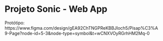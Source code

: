 # Projeto Sonic - Web App

<p>Protótipo: https://www.figma.com/design/gEA92ChTNGPReKBBJIoch5/Pisap%C3%A9-Page?node-id=5-3&node-type=symbol&t=wCNXVOyRGrhHM2Mq-0 </p>
